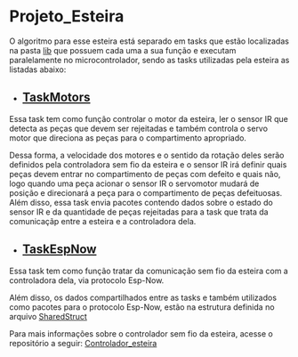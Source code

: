 # Projeto_Esteira
O algoritmo para esse esteira está separado em tasks que estão localizadas na pasta [lib](./lib) que possuem cada uma a sua função e executam paralelamente no microcontrolador, sendo as tasks utilizadas pela esteira as listadas abaixo:

- ## [TaskMotors](./lib/TaskMotors/src)

Essa task tem como função controlar o motor da esteira, ler o sensor IR que detecta as peças que devem ser rejeitadas e também controla o servo motor que direciona as peças para o compartimento apropriado.

  Dessa forma, a velocidade dos motores e o sentido da rotação deles serão definidos pela controladora sem fio da esteira e o sensor IR irá definir quais peças devem entrar no compartimento de peças com defeito e quais não, logo quando uma peça acionar o sensor IR o servomotor mudará de posição e direcionará a peça para o compartimento de peças defeituosas. Além disso, essa task envia pacotes contendo dados sobre o estado do sensor IR e da quantidade de peças rejeitadas para a task que trata da comunicaçãp entre a esteira e a controladora dela.
- ## [TaskEspNow](./lib/TaskEspNow/src/)

Essa task tem como função tratar da comunicação sem fio da esteira com a controladora dela, via protocolo Esp-Now.

Além disso, os dados compartilhados entre as tasks e também utilizados como pacotes para o protocolo Esp-Now, estão na estrutura definida no arquivo [SharedStruct](./lib/SharedStruct/src)

Para mais informações sobre o controlador sem fio da esteira, acesse o repositório a seguir: [Controlador_esteira](https://github.com/Matheus-de-Sousa/Controlador_esteira) 
